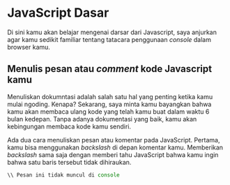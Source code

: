 # JavaScript Dasar
 Di sini kamu akan belajar mengenai darsar dari Javascript, saya anjurkan agar kamu sedikit familiar tentang tatacara penggunaan *console* dalam browser kamu.

 ## Menulis pesan atau *comment* kode Javascript kamu
 Menuliskan dokumntasi adalah salah satu hal yang penting ketika kamu mulai ngoding. Kenapa? Sekarang, saya minta kamu bayangkan bahwa kamu akan membaca ulang kode yang telah kamu buat dalam waktu 6 bulan kedepan. Tanpa adanya dokumentasi yang baik, kamu akan kebingungan membaca kode kamu sendiri. 

 Ada dua cara menuliskan pesan atau komentar pada JavaScript. Pertama, kamu bisa menggunakan *backslash* di depan komentar kamu. Memberikan *backslash* sama saja dengan memberi tahu JavaScript bahwa kamu ingin bahwa satu baris tersebut tidak dihiraukan.
  
 ```javascript
 \\ Pesan ini tidak muncul di console
 ```